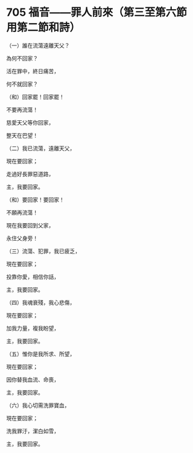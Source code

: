 # 705 福音——罪人前來（第三至第六節用第二節和詩）

（一）誰在流蕩遠離天父？

為何不回家？

活在罪中，終日痛苦，

何不就回家？

（和）回家罷！回家罷！

不要再流蕩！

慈愛天父等你回家，

整天在巴望！

（二）我已流蕩，遠離天父，

現在要回家；

走過好長罪惡道路，

主，我要回家。

（和）要回家！要回家！

不願再流蕩！

現在我要回到父家，

永住父身旁！

（三）流蕩、犯罪，我已疲乏，

現在要回家；

投靠你愛，相信你話，

主，我要回家。

（四）我魂衰殘，我心悲傷，

現在要回家；

加我力量，複我盼望，

主，我要回家。

（五）惟你是我所求、所望，

現在要回家；

因你替我血流、命喪，

主，我要回家。

（六）我心切需洗罪寶血，

現在要回家；

洗我罪汙，潔白如雪，

主，我要回家。


